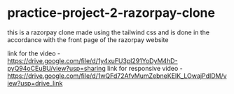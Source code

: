 # practice-project-2-razorpay-clone
this is a razorpay clone made using the tailwind css and is done in the accordance with the front page of the razorpay website


link for the video - https://drive.google.com/file/d/1y4xuFU3pl291YoDyM4hD-pyQ94oCEuBU/view?usp=sharing
link for responsive video - https://drive.google.com/file/d/1wQFd72AfvMumZebneKEIK_LOwajPdIDM/view?usp=drive_link



